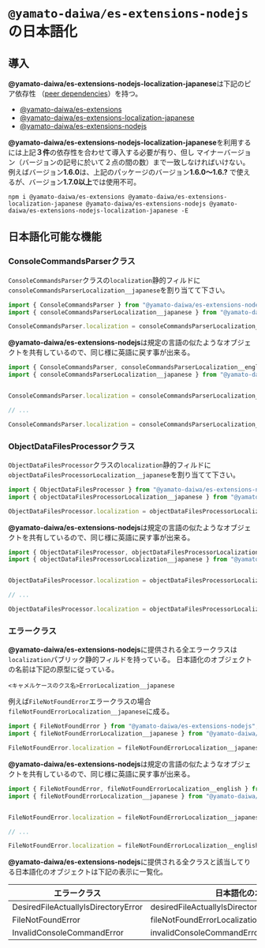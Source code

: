 # `@yamato-daiwa/es-extensions-nodejs`の日本語化

## 導入

**@yamato-daiwa/es-extensions-nodejs-localization-japanese**は下記のピア依存性
（[peer dependencies](https://nodejs.org/en/blog/npm/peer-dependencies/)）を持つ。

* [@yamato-daiwa/es-extensions](https://www.npmjs.com/package/@yamato-daiwa/es-extensions)
* [@yamato-daiwa/es-extensions-localization-japanese](https://www.npmjs.com/package/@yamato-daiwa/es-extensions-localization-japanese)
* [@yamato-daiwa/es-extensions-nodejs](https://www.npmjs.com/package/@yamato-daiwa/es-extensions-nodejs)

**@yamato-daiwa/es-extensions-nodejs-localization-japanese**を利用するには上記**３件**の依存性を合わせて導入する必要が有り、但し
  マイナーバージョン（バージョンの記号に於いて２点の間の数）まで一致しなければいけない。
例えばバージョン**1.6.0**は、上記のパッケージのバージョン**1.6.0～1.6.?** で使えるが、バージョン**1.7.0以上**では使用不可。


```
npm i @yamato-daiwa/es-extensions @yamato-daiwa/es-extensions-localization-japanese @yamato-daiwa/es-extensions-nodejs @yamato-daiwa/es-extensions-nodejs-localization-japanese -E
```


## 日本語化可能な機能

### ConsoleCommandsParserクラス

`ConsoleCommandsParser`クラスの`localization`静的フィルドに`consoleCommandsParserLocalization__japanese`を割り当てて下さい。

```typescript
import { ConsoleCommandsParser } from "@yamato-daiwa/es-extensions-nodejs";
import { consoleCommandsParserLocalization__japanese } from "@yamato-daiwa/es-extensions-nodejs-localization-japanese";

ConsoleCommandsParser.localization = consoleCommandsParserLocalization__japanese;
```

**@yamato-daiwa/es-extensions-nodejs**は規定の言語の似たようなオブジェクトを共有しているので、同じ様に英語に戻す事が出来る。

```typescript
import { ConsoleCommandsParser, consoleCommandsParserLocalization__english } from "@yamato-daiwa/es-extensions-nodejs";
import { consoleCommandsParserLocalization__japanese } from "@yamato-daiwa/es-extensions-nodejs-localization-japanese";


ConsoleCommandsParser.localization = consoleCommandsParserLocalization__japanese;

// ...

ConsoleCommandsParser.localization = consoleCommandsParserLocalization__english;
```

### ObjectDataFilesProcessorクラス

`ObjectDataFilesProcessor`クラスの`localization`静的フィルドに`objectDataFilesProcessorLocalization__japanese`を割り当てて下さい。

```typescript
import { ObjectDataFilesProcessor } from "@yamato-daiwa/es-extensions-nodejs";
import { objectDataFilesProcessorLocalization__japanese } from "@yamato-daiwa/es-extensions-nodejs-localization-japanese";

ObjectDataFilesProcessor.localization = objectDataFilesProcessorLocalization__japanese;
```

**@yamato-daiwa/es-extensions-nodejs**は規定の言語の似たようなオブジェクトを共有しているので、同じ様に英語に戻す事が出来る。

```typescript
import { ObjectDataFilesProcessor, objectDataFilesProcessorLocalization__english } from "@yamato-daiwa/es-extensions-nodejs";
import { objectDataFilesProcessorLocalization__japanese } from "@yamato-daiwa/es-extensions-nodejs-localization-japanese";


ObjectDataFilesProcessor.localization = objectDataFilesProcessorLocalization__japanese;

// ...

ObjectDataFilesProcessor.localization = objectDataFilesProcessorLocalization__english;
```


### エラークラス

**@yamato-daiwa/es-extensions-nodejs**に提供される全エラークラスは`localization`パブリック静的フィルドを持っている。
日本語化のオブジェクトの名前は下記の原型に従っている。

```
<キャメルケースのクス名>ErrorLocalization__japanese
```

例えば`FileNotFoundError`エラークラスの場合`fileNotFoundErrorLocalization__japanese`に成る。

```typescript
import { FileNotFoundError } from "@yamato-daiwa/es-extensions-nodejs";
import { fileNotFoundErrorLocalization__japanese } from "@yamato-daiwa/es-extensions-nodejs-localization-japanese";

FileNotFoundError.localization = fileNotFoundErrorLocalization__japanese;
```

**@yamato-daiwa/es-extensions-nodejs**は規定の言語の似たようなオブジェクトを共有しているので、同じ様に英語に戻す事が出来る。

```typescript
import { FileNotFoundError, fileNotFoundErrorLocalization__english } from "@yamato-daiwa/es-extensions-nodejs";
import { fileNotFoundErrorLocalization__japanese } from "@yamato-daiwa/es-extensions-nodejs-localization-japanese";


FileNotFoundError.localization = fileNotFoundErrorLocalization__japanese;

// ...

FileNotFoundError.localization = fileNotFoundErrorLocalization__english;
```

**@yamato-daiwa/es-extensions-nodejs**に提供される全クラスと該当してりる日本語化のオブジェクトは下記の表示に一覧化。

| エラークラス                              | 日本語化のオブジェクト                                               |
|-------------------------------------|-----------------------------------------------------------|
| DesiredFileActuallyIsDirectoryError | desiredFileActuallyIsDirectoryErrorLocalization__japanese |
| FileNotFoundError                   | fileNotFoundErrorLocalization__japanese                   |
| InvalidConsoleCommandError          | invalidConsoleCommandErrorLocalization__japanese          |
